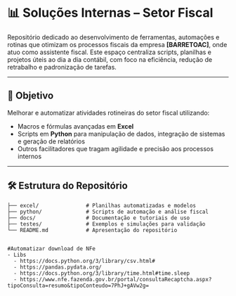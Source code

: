# 📊 Soluções Internas – Setor Fiscal

Repositório dedicado ao desenvolvimento de ferramentas, automações e rotinas que otimizam os processos fiscais da empresa **[BARRETOAC]**, onde atuo como assistente fiscal. Este espaço centraliza scripts, planilhas e projetos úteis ao dia a dia contábil, com foco na eficiência, redução de retrabalho e padronização de tarefas.

---

## 🚀 Objetivo

Melhorar e automatizar atividades rotineiras do setor fiscal utilizando:
- Macros e fórmulas avançadas em **Excel**
- Scripts em **Python** para manipulação de dados, integração de sistemas e geração de relatórios
- Outros facilitadores que tragam agilidade e precisão aos processos internos

---

## 🛠️ Estrutura do Repositório

```text
├── excel/               # Planilhas automatizadas e modelos
├── python/              # Scripts de automação e análise fiscal
├── docs/                # Documentação e tutoriais de uso
├── testes/              # Exemplos e simulações para validação
└── README.md            # Apresentação do repositório


#Automatizar download de NFe
- Libs
  - https://docs.python.org/3/library/csv.html#
  - https://pandas.pydata.org/
  - https://docs.python.org/3/library/time.html#time.sleep
  - https://www.nfe.fazenda.gov.br/portal/consultaRecaptcha.aspx?tipoConsulta=resumo&tipoConteudo=7PhJ+gAVw2g=
